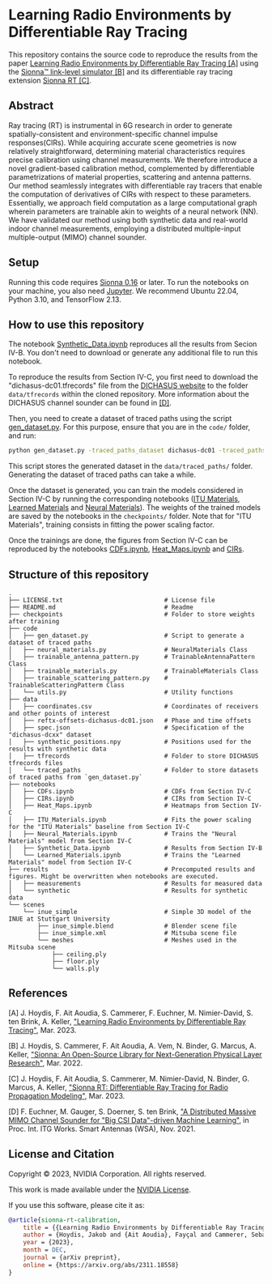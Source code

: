 # Learning Radio Environments by Differentiable Ray Tracing

This repository contains the source code to reproduce the results from the paper [Learning Radio Environments by Differentiable Ray Tracing [A]](https://arxiv.org/abs/2311.18558)
using the [Sionna&trade; link-level simulator [B]](https://nvlabs.github.io/sionna/) and its differentiable ray tracing extension [Sionna RT [C]](https://arxiv.org/abs/2303.11103).

## Abstract
Ray tracing (RT) is instrumental in 6G research in order to generate spatially-consistent and environment-specific channel impulse responses(CIRs). While acquiring accurate scene geometries is now relatively straightforward, determining material characteristics requires precise calibration using channel measurements. We therefore introduce a novel gradient-based calibration method, complemented by differentiable parametrizations of material properties, scattering and antenna patterns. Our method seamlessly integrates with differentiable ray tracers that enable the computation of derivatives of CIRs with respect to these parameters. Essentially, we approach field computation as a large computational graph wherein parameters are trainable akin to weights of a neural network (NN). We have validated our method using both synthetic data and real-world indoor channel measurements, employing a distributed multiple-input multiple-output (MIMO) channel sounder.

## Setup
Running this code requires [Sionna 0.16](https://nvlabs.github.io/sionna/) or later.
To run the notebooks on your machine, you also need [Jupyter](https://jupyter.org).
We recommend Ubuntu 22.04, Python 3.10, and TensorFlow 2.13.

## How to use this repository

The notebook [Synthetic_Data.ipynb](notebooks/Synthetic_Data.ipynb) reproduces all the results from Secion IV-B.
You don't need to download or generate any additional file to run this notebook.

To reproduce the results from Section IV-C, you first need to download the "dichasus-dc01.tfrecords" file from the [DICHASUS website](https://dichasus.inue.uni-stuttgart.de/datasets/data/dichasus-dcxx/) to the folder `data/tfrecords` within the cloned repository. More information about the DICHASUS channel sounder can be found in [[D]](https://arxiv.org/abs/2206.15302).

Then, you need to create a dataset of traced paths using the script [gen_dataset.py](code/gen_dataset.py).
For this purpose, ensure that you are in the `code/` folder, and run:

```bash
python gen_dataset.py -traced_paths_dataset dichasus-dc01 -traced_paths_dataset_size 10000
```
This script stores the generated dataset in the `data/traced_paths/` folder.
Generating the dataset of traced paths can take a while.

Once the dataset is generated, you can train the models considered in Section IV-C by running the corresponding notebooks ([ITU Materials](notebooks/ITU_Materials.ipynb), [Learned Materials](notebooks/Learned_Materials.ipynb) and [Neural Materials](notebooks/Neural_Materials.ipynb)).
The weights of the trained models are saved by the notebooks in the `checkpoints/` folder.
Note that for "ITU Materials", training consists in fitting the power scaling factor.

Once the trainings are done, the figures from Section IV-C can be reproduced by the notebooks [CDFs.ipynb](notebooks/CDFs.ipynb), [Heat_Maps.ipynb](notebooks/Heat_Maps.ipynb) and [CIRs](notebooks/CIRs.ipynb).

## Structure of this repository
    .
    ├── LICENSE.txt                            # License file
    ├── README.md                              # Readme
    ├── checkpoints                            # Folder to store weights after training
    ├── code
    │   ├── gen_dataset.py                     # Script to generate a dataset of traced paths
    │   ├── neural_materials.py                # NeuralMaterials Class
    │   ├── trainable_antenna_pattern.py       # TrainableAntennaPattern Class
    │   ├── trainable_materials.py             # TrainableMaterials Class
    │   ├── trainable_scattering_pattern.py    # TrainableScatteringPatterm Class
    │   └── utils.py                           # Utility functions
    ├── data
    │   ├── coordinates.csv                    # Coordinates of receivers and other points of interest
    │   ├── reftx-offsets-dichasus-dc01.json   # Phase and time offsets
    │   ├── spec.json                          # Specification of the "dichasus-dcxx" dataset
    │   ├── synthetic_positions.npy            # Positions used for the results with synthetic data
    │   ├── tfrecords                          # Folder to store DICHASUS tfrecords files
    │   └── traced_paths                       # Folder to store datasets of traced paths from `gen_dataset.py`
    ├── notebooks
    │   ├── CDFs.ipynb                         # CDFs from Section IV-C
    │   ├── CIRs.ipynb                         # CIRs from Section IV-C
    │   ├── Heat_Maps.ipynb                    # Heatmaps from Section IV-C
    │   ├── ITU_Materials.ipynb                # Fits the power scaling for the "ITU Materials" baseline from Section IV-C
    │   ├── Neural_Materials.ipynb             # Trains the "Neural Materials" model from Section IV-C
    │   ├── Synthetic_Data.ipynb               # Results from Section IV-B
    │   └── Learned_Materials.ipynb            # Trains the "Learned Materials" model from Section IV-C
    ├── results                                # Precomputed results and figures. Might be overwritten when notebooks are executed.
    │   ├── measurements                       # Results for measured data
    │   └── synthetic                          # Results for synthetic data
    └── scenes
        └── inue_simple                        # Simple 3D model of the INUE at Stuttgart University
            ├── inue_simple.blend              # Blender scene file
            ├── inue_simple.xml                # Mitsuba scene file
            └── meshes                         # Meshes used in the Mitsuba scene
                ├── ceiling.ply
                ├── floor.ply
                └── walls.ply

## References

[A] J. Hoydis, F. Ait Aoudia, S. Cammerer, F. Euchner, M. Nimier-David, S. ten Brink, A. Keller, ["Learning Radio Environments by Differentiable Ray Tracing"](https://arxiv.org/abs/2311.18558), Mar. 2023.

[B] J. Hoydis, S. Cammerer, F. Ait Aoudia, A. Vem, N. Binder, G. Marcus, A. Keller, ["Sionna: An Open-Source Library for Next-Generation Physical Layer Research"](https://arxiv.org/abs/2203.11854), Mar. 2022.

[C] J. Hoydis, F. Ait Aoudia, S. Cammerer, M. Nimier-David, N. Binder, G. Marcus, A. Keller, ["Sionna RT: Differentiable Ray Tracing for Radio Propagation Modeling"](https://arxiv.org/abs/2303.11103), Mar. 2023.

[D] F. Euchner,  M. Gauger, S. Doerner, S. ten Brink, ["A Distributed Massive MIMO Channel Sounder for "Big CSI Data"-driven Machine Learning"](https://arxiv.org/abs/2206.15302),
in Proc. Int. ITG Works. Smart Antennas (WSA), Nov. 2021.

## License and Citation

Copyright &copy; 2023, NVIDIA Corporation. All rights reserved.

This work is made available under the [NVIDIA License](LICENSE.txt).

If you use this software, please cite it as:
```bibtex
@article{sionna-rt-calibration,
    title = {{Learning Radio Environments by Differentiable Ray Tracing}},
    author = {Hoydis, Jakob and {Ait Aoudia}, Fayçal and Cammerer, Sebastian and Euchner, Florian, and Nimier-David, Merlin and ten Brink, Stephan, and Keller, Alexander},
    year = {2023},
    month = DEC,
    journal = {arXiv preprint},
    online = {https://arxiv.org/abs/2311.18558}
}
```
